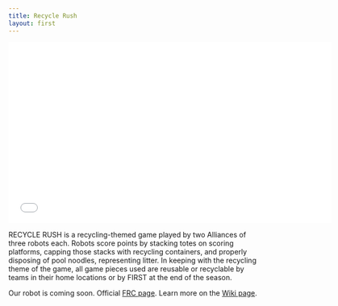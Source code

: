 ```yaml
---
title: Recycle Rush
layout: first
---
```


<iframe width="640" height="360" src="//www.youtube.com/embed/hTyCIYZQ_1s" frameborder="0" allowfullscreen></iframe>

RECYCLE RUSH is a recycling-themed game played by two Alliances of three robots each. Robots score points by stacking totes on scoring platforms, capping those stacks with recycling containers, and properly disposing of pool noodles, representing litter. In keeping with the recycling theme of the game, all game pieces used are reusable or recyclable by teams in their home locations or by FIRST at the end of the season.

Our robot is coming soon.
Official <a href="http://www.usfirst.org/roboticsprograms/frc/2015-game">FRC page</a>.
Learn more on the <a href="http://en.wikipedia.org/wiki/Recycle_Rush">Wiki page</a>.

